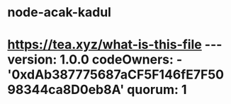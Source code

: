 # node-acak-kadul
# https://tea.xyz/what-is-this-file --- version: 1.0.0 codeOwners:   - '0xdAb387775687aCF5F146fE7F5098344ca8D0eb8A' quorum: 1
